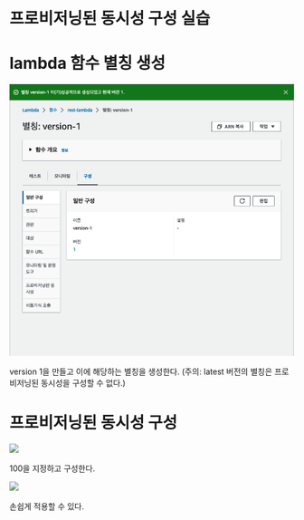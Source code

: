 # 프로비저닝된 동시성 구성 실습

# lambda 함수 별칭 생성

![](<./image/스크린샷 2023-08-01 오전 4.12.34.png>)

version 1을 만들고 이에 해당하는 별칭을 생성한다.
(주의: latest 버전의 별칭은 프로비저닝된 동시성을 구성할 수 없다.)

# 프로비저닝된 동시성 구성

![](<./image/스크린샷 2023-08-01 오전 4.13.20.png>)

100을 지정하고 구성한다. 

![](<./image/스크린샷 2023-08-01 오전 4.13.33.png>)

손쉽게 적용할 수 있다.